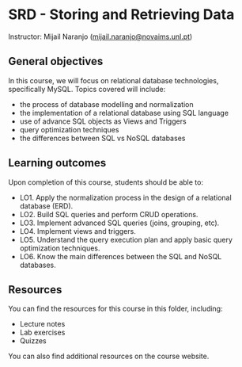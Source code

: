 # SRD - Storing and Retrieving Data

Instructor: Mijail Naranjo (mijail.naranjo@novaims.unl.pt)

## General objectives

In this course, we will focus on relational database technologies, specifically MySQL. Topics covered will include:
- the process of database modelling and normalization
- the implementation of a relational database using SQL language
- use of advance SQL objects as Views and Triggers
- query optimization techniques
- the differences between SQL vs NoSQL databases

## Learning outcomes

Upon completion of this course, students should be able to:
- LO1. Apply the normalization process in the design of a relational database (ERD).
- LO2. Build SQL queries and perform CRUD operations.
- LO3. Implement advanced SQL queries (joins, grouping, etc).
- LO4. Implement views and triggers.
- LO5. Understand the query execution plan and apply basic query optimization techniques.
- LO6. Know the main differences between the SQL and NoSQL databases.

## Resources

You can find the resources for this course in this folder, including:
- Lecture notes
- Lab exercises
- Quizzes

You can also find additional resources on the course website.
